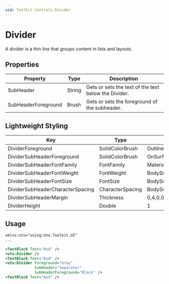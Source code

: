 ```yaml
---
uid: Toolkit.Controls.Divider
---
```

# Divider
A divider is a thin line that groups content in lists and layouts.

## Properties
Property|Type|Description
-|-|-
SubHeader|String|Gets or sets the text of the text below the Divider.
SubHeaderForeground|Brush|Gets or sets the foreground of the subheader.

## Lightweight Styling

Key|Type|Value
-|-|-
DividerForeground|SolidColorBrush|OutlineVariantBrush
DividerSubHeaderForeground|SolidColorBrush|OnSurfaceLowBrush
DividerSubHeaderFontFamily|FontFamily|MaterialMediumFontFamily
DividerSubHeaderFontWeight|FontWeight|BodySmallFontWeight
DividerSubHeaderFontSize|FontSize|BodySmallFontSize
DividerSubHeaderCharacterSpacing|CharacterSpacing|BodySmallCharacterSpacing
DividerSubHeaderMargin|Thickness|0,4,0,0
DividerHeight|Double|1

## Usage
```xml
xmlns:utu="using:Uno.Toolkit.UI"
...

<TextBlock Text="Asd" />
<utu:Divider />
<TextBlock Text="Asd" />
<utu:Divider Foreground="Gray"
			 SubHeader="Separator"
			 SubHeaderForeground="Black" />
<TextBlock Text="Asd" />
```
